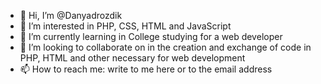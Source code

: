 - 👋 Hi, I’m @Danyadrozdik
- 👀 I’m interested in PHP, CSS, HTML and JavaScript
- 🌱 I’m currently learning in College studying for a web developer
- 💞️ I’m looking to collaborate on in the creation and exchange of code in PHP, HTML and other necessary for web development
- 📫 How to reach me: write to me here or to the email address

<!---
Danyadrozdik/Danyadrozdik is a ✨ special ✨ repository because its `README.md` (this file) appears on your GitHub profile.
You can click the Preview link to take a look at your changes.
--->
